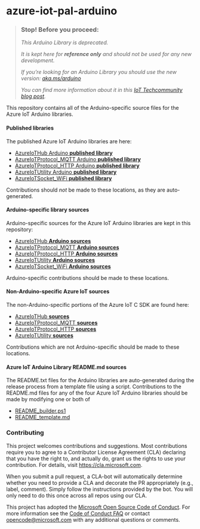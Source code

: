# azure-iot-pal-arduino

> ### Stop! Before you proceed:
>
> _This Arduino Library is deprecated._
>
> _It is kept here for **reference only** and should not be used for any new development._
>
> _If you’re looking for an Arduino Library you should use the new version: [aka.ms/arduino](https://aka.ms/arduino)_
>
>_You can find more information about it in this [IoT Techcommunity blog post](https://techcommunity.microsoft.com/t5/internet-of-things-blog/arduino-library-for-azure-iot/ba-p/3034455)._
>

This repository contains all of the Arduino-specific source files for the Azure IoT Arduino 
libraries. 

#### Published libraries
The published Azure IoT Arduino libraries are here:
* [AzureIoTHub Arduino **published library**](https://github.com/Azure/azure-iot-arduino)
* [AzureIoTProtocol_MQTT Arduino **published library**](https://github.com/Azure/azure-iot-arduino-protocol-mqtt)
* [AzureIoTProtocol_HTTP Arduino **published library**](https://github.com/Azure/azure-iot-arduino-protocol-http)
* [AzureIoTUtility Arduino **published library**](https://github.com/Azure/azure-iot-arduino-utility)
* [AzureIoTSocket_WiFi **published library**](https://github.com/Azure/azure-iot-arduino-socket-esp32-wifi)

Contributions should _not_ be made to these locations, as they are auto-generated.

#### Arduino-specific library sources

Arduino-specific sources for the Azure IoT Arduino libraries are kept in this repository:
* [AzureIoTHub **Arduino sources**](https://github.com/Azure/azure-iot-pal-arduino/tree/master/build_all/base-libraries/AzureIoTHub)
* [AzureIoTProtocol_MQTT **Arduino sources**](https://github.com/Azure/azure-iot-pal-arduino/tree/master/build_all/base-libraries/AzureIoTProtocol_MQTT)
* [AzureIoTProtocol_HTTP **Arduino sources**](https://github.com/Azure/azure-iot-pal-arduino/tree/master/build_all/base-libraries/AzureIoTProtocol_HTTP)
* [AzureIoTUtility **Arduino sources**](https://github.com/Azure/azure-iot-pal-arduino/tree/master/build_all/base-libraries/AzureIoTUtility)
* [AzureIoTSocket_WiFi **Arduino sources**](https://github.com/Azure/azure-iot-pal-arduino/tree/master/pal/AzureIoTSocket_WiFi)

Arduino-specific contributions should be made to these locations.

#### Non-Arduino-specific Azure IoT sources

The non-Arduino-specific portions of the Azure IoT C SDK are found here:
* [AzureIoTHub **sources**](https://github.com/Azure/azure-iot-sdk-c)
* [AzureIoTProtocol_MQTT **sources**](https://github.com/Azure/azure-umqtt-c)
* [AzureIoTProtocol_HTTP **sources**](https://github.com/Azure/azure-c-shared-utility)
* [AzureIoTUtility **sources**](https://github.com/Azure/azure-c-shared-utility)

Contributions which are not Arduino-specific should be made to these locations.

#### Azure IoT Arduino Library README.md sources

The README.txt files for the Arduino libraries are auto-generated during the release
process from a template file using a script.
Contributions to the README.md files for any of the four Azure IoT Arduino libraries should be made by 
modifying one or both of 

* [README_builder.ps1](https://github.com/Azure/azure-iot-pal-arduino/blob/master/build_all/README_builder.ps1)
* [README_template.md](https://github.com/Azure/azure-iot-pal-arduino/blob/master/build_all/README_template.md)


### Contributing

This project welcomes contributions and suggestions.  Most contributions require you to agree to a
Contributor License Agreement (CLA) declaring that you have the right to, and actually do, grant us
the rights to use your contribution. For details, visit https://cla.microsoft.com.

When you submit a pull request, a CLA-bot will automatically determine whether you need to provide
a CLA and decorate the PR appropriately (e.g., label, comment). Simply follow the instructions
provided by the bot. You will only need to do this once across all repos using our CLA.

This project has adopted the [Microsoft Open Source Code of Conduct](https://opensource.microsoft.com/codeofconduct/).
For more information see the [Code of Conduct FAQ](https://opensource.microsoft.com/codeofconduct/faq/) or
contact [opencode@microsoft.com](mailto:opencode@microsoft.com) with any additional questions or comments.
